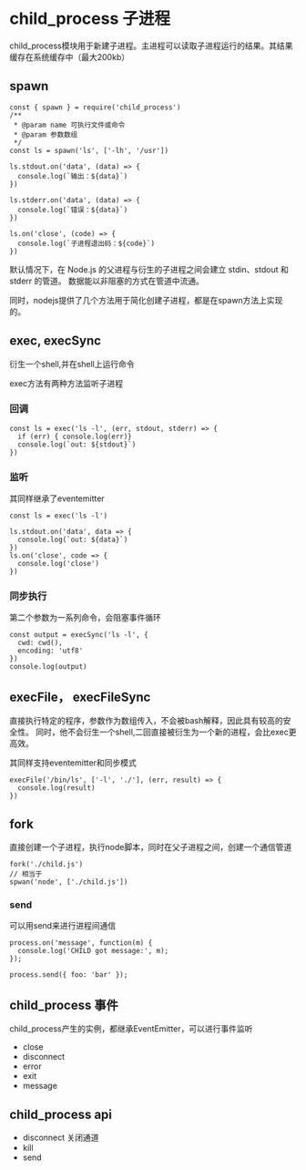 # child_process 子进程

child_process模块用于新建子进程。主进程可以读取子进程运行的结果。其结果缓存在系统缓存中（最大200kb）

## spawn

```
const { spawn } = require('child_process')
/**
 * @param name 可执行文件或命令
 * @param 参数数组
 */
const ls = spawn('ls', ['-lh', '/usr'])

ls.stdout.on('data', (data) => {
  console.log(`输出：${data}`)
})

ls.stderr.on('data', (data) => {
  console.log(`错误：${data}`)
})

ls.on('close', (code) => {
  console.log(`子进程退出码：${code}`)
})
```

默认情况下，在 Node.js 的父进程与衍生的子进程之间会建立 stdin、stdout 和 stderr 的管道。 数据能以非阻塞的方式在管道中流通。

同时，nodejs提供了几个方法用于简化创建子进程，都是在spawn方法上实现的。

## exec, execSync
衍生一个shell,并在shell上运行命令

exec方法有两种方法监听子进程

### 回调

```
const ls = exec('ls -l', (err, stdout, stderr) => {
  if (err) { console.log(err)}
  console.log(`out: ${stdout}`)
})
```

### 监听
其同样继承了eventemitter

```
const ls = exec('ls -l')

ls.stdout.on('data', data => {
  console.log(`out: ${data}`)
})
ls.on('close', code => {
  console.log('close')
})
```

### 同步执行
第二个参数为一系列命令，会阻塞事件循环

```
const output = execSync('ls -l', {
  cwd: cwd(),
  encoding: 'utf8'
})
console.log(output)
```

## execFile， execFileSync
直接执行特定的程序，参数作为数组传入，不会被bash解释，因此具有较高的安全性。
同时，他不会衍生一个shell,二回直接被衍生为一个新的进程，会比exec更高效。

其同样支持eventemitter和同步模式

```
execFile('/bin/ls', ['-l', './'], (err, result) => {
  console.log(result)
})
```

## fork
直接创建一个子进程，执行node脚本，同时在父子进程之间，创建一个通信管道

```
fork('./child.js')
// 相当于
spwan('node', ['./child.js'])
```

### send
可以用send来进行进程间通信

```
process.on('message', function(m) {
  console.log('CHILD got message:', m);
});

process.send({ foo: 'bar' });
```

## child_process 事件
child_process产生的实例，都继承EventEmitter，可以进行事件监听

- close
- disconnect
- error
- exit
- message

## child_process api
- disconnect 关闭通道
- kill 
- send